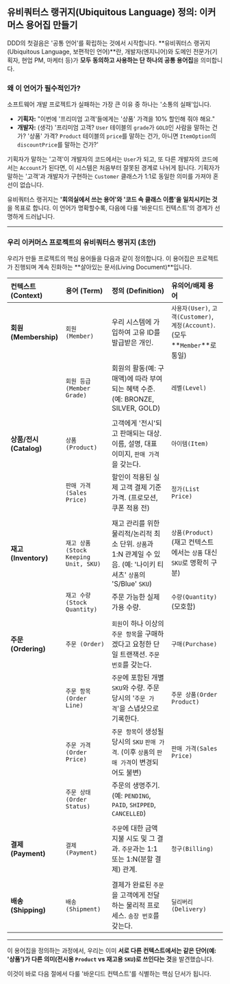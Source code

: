 ## 유비쿼터스 랭귀지(Ubiquitous Language) 정의: 이커머스 용어집 만들기

DDD의 첫걸음은 '공통 언어'를 확립하는 것에서 시작합니다. **유비쿼터스 랭귀지(Ubiquitous Language, 보편적인 언어)**란, 개발자(엔지니어)와 도메인 전문가(기획자, 현업 PM, 마케터 등)가 **모두 동의하고 사용하는 단 하나의 공통 용어집**을 의미합니다.

### 왜 이 언어가 필수적인가?

소프트웨어 개발 프로젝트가 실패하는 가장 큰 이유 중 하나는 '소통의 실패'입니다.

* **기획자:** "이번에 '프리미엄 고객'들에게는 '상품' 가격을 10% 할인해 줘야 해요."
* **개발자:** (생각) '프리미엄 고객? `User` 테이블의 `grade`가 `GOLD`인 사람을 말하는 건가? '상품' 가격? `Product` 테이블의 `price`를 말하는 건가, 아니면 `ItemOption`의 `discountPrice`를 말하는 건가?'

기획자가 말하는 '고객'이 개발자의 코드에서는 `User`가 되고, 또 다른 개발자의 코드에서는 `Account`가 된다면, 이 시스템은 처음부터 잘못된 경계로 나뉘게 됩니다. 기획자가 말하는 '고객'과 개발자가 구현하는 `Customer` 클래스가 1:1로 동일한 의미를 가져야 혼선이 없습니다.

유비쿼터스 랭귀지는 **'회의실에서 쓰는 용어'와 '코드 속 클래스 이름'을 일치시키는 것**을 목표로 합니다. 이 언어가 명확할수록, 다음에 다룰 '바운디드 컨텍스트'의 경계가 선명하게 드러납니다.

---

### 우리 이커머스 프로젝트의 유비쿼터스 랭귀지 (초안)

우리가 만들 프로젝트의 핵심 용어들을 다음과 같이 정의합니다. 이 용어집은 프로젝트가 진행되며 계속 진화하는 **살아있는 문서(Living Document)**입니다.

| 컨텍스트(Context) | 용어 (Term) | 정의 (Definition) | 유의어/배제 용어 |
| :--- | :--- | :--- | :--- |
| **회원 (Membership)** | `회원 (Member)` | 우리 시스템에 가입하여 고유 ID를 발급받은 개인. | `사용자(User)`, `고객(Customer)`, `계정(Account)`. (모두 **`Member`**로 통일) |
| | `회원 등급 (Member Grade)` | 회원의 활동(예: 구매액)에 따라 부여되는 혜택 수준. (예: BRONZE, SILVER, GOLD) | `레벨(Level)` |
| | | | |
| **상품/전시 (Catalog)** | `상품 (Product)` | 고객에게 '전시'되고 판매되는 대상. 이름, 설명, 대표 이미지, `판매 가격`을 갖는다. | `아이템(Item)` |
| | `판매 가격 (Sales Price)` | 할인이 적용된 실제 고객 결제 기준 가격. (프로모션, 쿠폰 적용 전) | `정가(List Price)` |
| | | | |
| **재고 (Inventory)** | `재고 상품 (Stock Keeping Unit, SKU)` | 재고 관리를 위한 물리적/논리적 최소 단위. `상품`과 1:N 관계일 수 있음. (예: '나이키 티셔츠' `상품`의 'S/Blue' `SKU`) | `상품(Product)` (재고 컨텍스트에서는 `상품` 대신 `SKU`로 명확히 구분) |
| | `재고 수량 (Stock Quantity)` | 주문 가능한 실제 가용 수량. | `수량(Quantity)` (모호함) |
| | | | |
| **주문 (Ordering)** | `주문 (Order)` | `회원`이 하나 이상의 `주문 항목`을 구매하겠다고 요청한 단일 트랜잭션. `주문 번호`를 갖는다. | `구매(Purchase)` |
| | `주문 항목 (Order Line)` | `주문`에 포함된 개별 `SKU`와 수량. 주문 당시의 '`주문 가격`'을 스냅샷으로 기록한다. | `주문 상품(Order Product)` |
| | `주문 가격 (Order Price)` | `주문 항목`이 생성될 당시의 `SKU` `판매 가격`. (이후 `상품`의 `판매 가격`이 변경되어도 불변) | `판매 가격(Sales Price)` |
| | `주문 상태 (Order Status)` | 주문의 생명주기. (예: `PENDING`, `PAID`, `SHIPPED`, `CANCELLED`) | |
| | | | |
| **결제 (Payment)** | `결제 (Payment)` | `주문`에 대한 금액 지불 시도 및 그 결과. `주문`과는 1:1 또는 1:N(분할 결제) 관계. | `청구(Billing)` |
| | | | |
| **배송 (Shipping)** | `배송 (Shipment)` | 결제가 완료된 `주문`을 고객에게 전달하는 물리적 프로세스. `송장 번호`를 갖는다. | `딜리버리(Delivery)` |

---

이 용어집을 정의하는 과정에서, 우리는 이미 **서로 다른 컨텍스트에서는 같은 단어(예: '상품')가 다른 의미(전시용 `Product` vs 재고용 `SKU`)로 쓰인다는 것**을 발견했습니다.

이것이 바로 다음 절에서 다룰 '바운디드 컨텍스트'를 식별하는 핵심 단서가 됩니다.